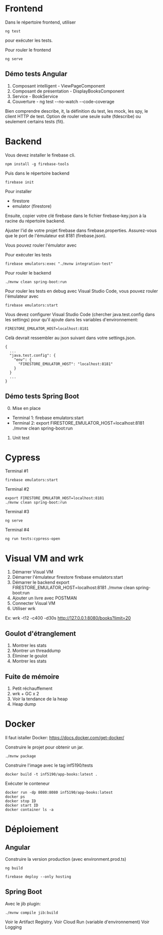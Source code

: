 # Frontend

Dans le répertoire frontend, utiliser

```
ng test
```

pour exécuter les tests.

Pour rouler le frontend

```
ng serve
```

## Démo tests Angular

1. Composant intelligent - ViewPageComponent
2. Composant de présentation - DisplayBooksComponent
3. Service - BookService
4. Couverture - ng test --no-watch --code-coverage

Bien comprendre describe, it, la définition du test, les mock, les spy, le client HTTP de test.
Option de rouler une seule suite (fdescribe) ou seulement certains tests (fit).

# Backend

Vous devez installer le firebase cli.

```
npm install -g firebase-tools
```

Puis dans le répertoire backend

```
firebase init
```

Pour installer

- firestore
- emulator (firestore)

Ensuite, copier votre clé firebase dans le fichier firebase-key.json à la racine du répertoire backend.

Ajuster l'id de votre projet firebase dans firebase.properties.
Assurez-vous que le port de l'émulateur est 8181 (firebase.json).

Vous pouvez rouler l'émulator avec

Pour exécuter les tests

```
firebase emulators:exec "./mvnw integration-test"
```

Pour rouler le backend

```
./mvnw clean spring-boot:run
```

Pour rouler les tests en debug avec Visual Studio Code, vous pouvez rouler l'émulateur avec

```
firebase emulators:start
```

Vous devez configurer Visual Studio Code (chercher java.test.config dans les settings) pour qu'il ajoute dans les variables d'environnement:

```
FIRESTORE_EMULATOR_HOST=localhost:8181
```

Celà devrait ressembler au json suivant dans votre settings.json.

```
{
  ...
  "java.test.config": {
    "env": {
      "FIRESTORE_EMULATOR_HOST": "localhost:8181"
    }
  }
  ...
}

```

## Démo tests Spring Boot

0. Mise en place

- Terminal 1:
  firebase emulators:start
- Terminal 2:
  export FIRESTORE_EMULATOR_HOST=localhost:8181
  ./mvnw clean spring-boot:run

1. Unit test

# Cypress

Terminal #1

```
firebase emulators:start
```

Terminal #2

```
export FIRESTORE_EMULATOR_HOST=localhost:8181
./mvnw clean spring-boot:run

```

Terminal #3

```
ng serve
```

Terminal #4

```
ng run tests:cypress-open

```

# Visual VM and wrk

1. Démarrer Visual VM
2. Démarrer l'émulateur firestore
   firebase emulators:start
3. Démarrer le backend
   export FIRESTORE_EMULATOR_HOST=localhost:8181
   ./mvnw clean spring-boot:run
4. Ajouter un livre avec POSTMAN
5. Connecter Visual VM
6. Utiliser wrk

Ex: wrk -t12 -c400 -d30s http://127.0.0.1:8080/books?limit=20

## Goulot d'étranglement

1. Montrer les stats
2. Montrer un threaddump
3. Éliminer le goulot
4. Montrer les stats

## Fuite de mémoire

1. Petit réchauffement
2. wrk + GC x 2
3. Voir la tendance de la heap
4. Heap dump

# Docker

Il faut istaller Docker: https://docs.docker.com/get-docker/

Construire le projet pour obtenir un jar.

```
./mvnw package
```

Construire l'image avec le tag inf5190/tests

```
docker build -t inf5190/app-books:latest .
```

Exécuter le conteneur

```
docker run -dp 8080:8080 inf5190/app-books:latest
docker ps
docker stop ID
docker start ID
docker container ls -a

```

# Déploiement

## Angular

Construire la version production (avec environment.prod.ts)

```
ng build
```

```
firebase deploy --only hosting
```

## Spring Boot

Avec le jib plugin:

```
./mvnw compile jib:build
```

Voir le Artifact Registry.
Voir Cloud Run (variable d'environnement)
Voir Logging
